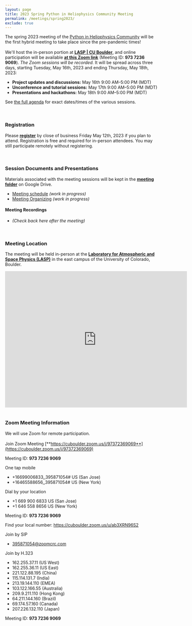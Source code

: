 ```yaml
---
layout: page
title: 2023 Spring Python in Heliophysics Community Meeting
permalink: /meetings/spring2023/
exclude: true
---
```


The spring 2023 meeting of the [Python in Heliophysics Community](http://heliopython.org) will be the first hybrid meeting to take place since the pre-pandemic times! 
<br><br>
We'll host the in-person portion at [**LASP \| CU Boulder**](https://goo.gl/maps/mMapAsmgsg7DCrfZ7), and online participation will be available [**at this Zoom link**](https://cuboulder.zoom.us/j/97372369069) (Meeting ID: **973 7236 9069**). _The Zoom sessions will be recorded._ It will be spread across three days, starting Tuesday, May 16th, 2023 and ending Thursday, May 18th, 2023:

 - **Project updates and discussions:** May 16th 9:00 AM–5:00 PM (MDT)
 - **Unconference and tutorial sessions:** May 17th 9:00 AM–5:00 PM (MDT)
 - **Presentations and hackathons:** May 18th 9:00 AM–5:00 PM (MDT)

See [the full agenda](https://docs.google.com/spreadsheets/d/1PdHCtgcVzr3kZg_jJxeZgvwjF1b7TbPO/edit?usp=sharing&ouid=111688094316717381127&rtpof=true&sd=true) for exact dates/times of the various sessions.
<br><br><br>
### Registration

Please [**register**](https://forms.gle/nEpkZkn9BWzzDwrv7) by close of business Friday May 12th, 2023 if you plan to attend.  Registration is free and required for in-person attendees.  You may still participate remotely without registering.
<br><br><br>

### Session Documents and Presentations

Materials associated with the meeting sessions will be kept in the [**meeting folder**](https://drive.google.com/drive/folders/1Gy2oquhdkkMfidRsf-WgjhnS7C5aIzuf?usp=sharing) on Google Drive.

 - [Meeting schedule](https://docs.google.com/spreadsheets/d/1PdHCtgcVzr3kZg_jJxeZgvwjF1b7TbPO/edit?usp=sharing&ouid=111688094316717381127&rtpof=true&sd=true) _(work in progress)_
 - [Meeting Organizing](https://docs.google.com/spreadsheets/d/1VXFATlx0AIqRTNiGQHHrE-BlZgM0d7Iu/edit?usp=share_link&ouid=105683901508483424618&rtpof=true&sd=true) _(work in progress)_

#### Meeting Recordings

 - _(Check back here after the meeting)_
<br><br><br>

### Meeting Location
The meeting will be held in-person at the [**Laboratory for Atmospheric and Space Physics (LASP)**](https://goo.gl/maps/mMapAsmgsg7DCrfZ7) in the east campus of the University of Colorado, Boulder. 
<iframe src="https://www.google.com/maps/embed?pb=!1m18!1m12!1m3!1d3055.977112804171!2d-105.2478674!3d40.008958799999995!2m3!1f0!2f0!3f0!3m2!1i1024!2i768!4f13.1!3m3!1m2!1s0x876bedc138bc2207%3A0x9f92aa579ccde89!2sLaboratory%20for%20Atmospheric%20and%20Space%20Physics!5e0!3m2!1sen!2sus!4v1678899163589!5m2!1sen!2sus" width="600" height="450" style="border:0;" allowfullscreen="" loading="lazy" referrerpolicy="no-referrer-when-downgrade"></iframe>
<br><br>

### Zoom Meeting Information
We will use Zoom for remote participation.
<br><br>
Join Zoom Meeting
[**https://cuboulder.zoom.us/j/97372369069**](https://cuboulder.zoom.us/j/97372369069)

Meeting ID: **973 7236 9069**

One tap mobile
 - +16699006833,,395871054# US (San Jose)
 - +16465588656,,395871054# US (New York)

Dial by your location
 - +1 669 900 6833 US (San Jose)
 - +1 646 558 8656 US (New York)

Meeting ID: **973 7236 9069**

Find your local number: https://cuboulder.zoom.us/u/ab3XRN96S2

Join by SIP
 - 395871054@zoomcrc.com

Join by H.323
 - 162.255.37.11 (US West)
 - 162.255.36.11 (US East)
 - 221.122.88.195 (China)
 - 115.114.131.7 (India)
 - 213.19.144.110 (EMEA)
 - 103.122.166.55 (Australia)
 - 209.9.211.110 (Hong Kong)
 - 64.211.144.160 (Brazil)
 - 69.174.57.160 (Canada)
 - 207.226.132.110 (Japan)

Meeting ID: **973 7236 9069**


